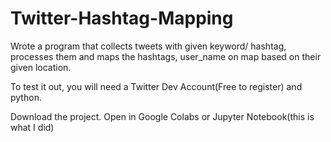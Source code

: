 # Twitter-Hashtag-Mapping
Wrote a program that collects tweets with given keyword/ hashtag, processes them and maps the hashtags, user_name on map based on their given location.

To test it out, you will need a Twitter Dev Account(Free to register) and python.

Download the project.
Open in Google Colabs or Jupyter Notebook(this is what I did)
